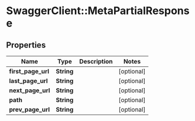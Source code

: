 # SwaggerClient::MetaPartialResponse

## Properties
Name | Type | Description | Notes
------------ | ------------- | ------------- | -------------
**first_page_url** | **String** |  | [optional] 
**last_page_url** | **String** |  | [optional] 
**next_page_url** | **String** |  | [optional] 
**path** | **String** |  | [optional] 
**prev_page_url** | **String** |  | [optional] 


